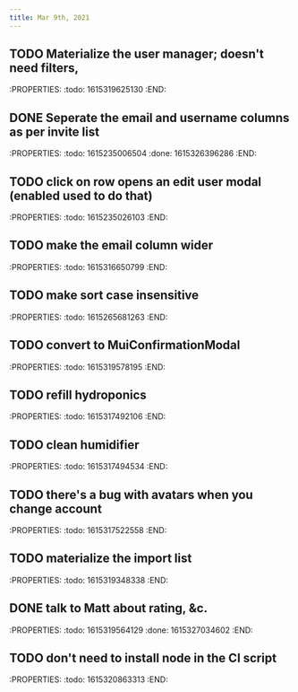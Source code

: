 ```yaml
---
title: Mar 9th, 2021
---
```


## TODO Materialize the user manager; doesn't need filters,
:PROPERTIES:
:todo: 1615319625130
:END:
## DONE Seperate the email and username columns as per invite list
:PROPERTIES:
:todo: 1615235006504
:done: 1615326396286
:END:
## TODO click on row opens an edit user modal (enabled used to do that)
:PROPERTIES:
:todo: 1615235026103
:END:
## TODO make the email column wider
:PROPERTIES:
:todo: 1615316650799
:END:
## TODO make sort case insensitive
:PROPERTIES:
:todo: 1615265681263
:END:
## TODO convert to MuiConfirmationModal
:PROPERTIES:
:todo: 1615319578195
:END:
## TODO refill hydroponics
:PROPERTIES:
:todo: 1615317492106
:END:
## TODO clean humidifier
:PROPERTIES:
:todo: 1615317494534
:END:
## TODO there's a bug with avatars when you change account
:PROPERTIES:
:todo: 1615317522558
:END:
## TODO materialize the import list
:PROPERTIES:
:todo: 1615319348338
:END:
## DONE talk to Matt about rating, &c.
:PROPERTIES:
:todo: 1615319564129
:done: 1615327034602
:END:
## TODO don't need to install node in the CI script
:PROPERTIES:
:todo: 1615320863313
:END:
